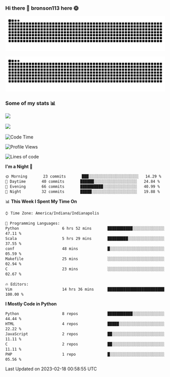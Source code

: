 ### Hi there 👋 bronson113 here 🌞
<div align="center">

![GitHub Snake Light](https://raw.githubusercontent.com/bronson113/bronson113/snake/github-snake.svg#gh-light-mode-only)

![GitHub Snake dark](https://raw.githubusercontent.com/bronson113/bronson113/snake/github-snake-dark.svg#gh-dark-mode-only)

</div>

### Some of my stats 📊
![](https://github-readme-stats-sigma-five.vercel.app/api?username=bronson113&theme=transparent&show_icons=true)

![](https://github-readme-stats-sigma-five.vercel.app/api/top-langs/?username=bronson113&theme=transparent&layout=compact&card_width=445)



<!--START_SECTION:waka-->
![Code Time](http://img.shields.io/badge/Code%20Time-56%20hrs%2025%20mins-blue)

![Profile Views](http://img.shields.io/badge/Profile%20Views-2-blue)

![Lines of code](https://img.shields.io/badge/From%20Hello%20World%20I%27ve%20Written-201%20Thousand%20lines%20of%20code-blue)

**I'm a Night 🦉** 

```text
🌞 Morning       23 commits       ███░░░░░░░░░░░░░░░░░░░░░░   14.29 % 
🌆 Daytime       40 commits       ██████░░░░░░░░░░░░░░░░░░░   24.84 % 
🌃 Evening       66 commits       ██████████░░░░░░░░░░░░░░░   40.99 % 
🌙 Night         32 commits       █████░░░░░░░░░░░░░░░░░░░░   19.88 % 

```


📊 **This Week I Spent My Time On** 

```text
⌚︎ Time Zone: America/Indiana/Indianapolis

💬 Programming Languages: 
Python                   6 hrs 52 mins       ███████████░░░░░░░░░░░░░░   47.11 % 
Scala                    5 hrs 29 mins       █████████░░░░░░░░░░░░░░░░   37.55 % 
conf                     48 mins             █░░░░░░░░░░░░░░░░░░░░░░░░   05.59 % 
Makefile                 25 mins             ░░░░░░░░░░░░░░░░░░░░░░░░░   02.94 % 
C                        23 mins             ░░░░░░░░░░░░░░░░░░░░░░░░░   02.67 % 

🔥 Editors: 
Vim                      14 hrs 36 mins      █████████████████████████   100.00 % 

```

**I Mostly Code in Python** 

```text
Python                   8 repos             ███████████░░░░░░░░░░░░░░   44.44 % 
HTML                     4 repos             █████░░░░░░░░░░░░░░░░░░░░   22.22 % 
JavaScript               2 repos             ██░░░░░░░░░░░░░░░░░░░░░░░   11.11 % 
C                        2 repos             ██░░░░░░░░░░░░░░░░░░░░░░░   11.11 % 
PHP                      1 repo              █░░░░░░░░░░░░░░░░░░░░░░░░   05.56 % 

```



 Last Updated on 2023-02-18 00:58:55 UTC
<!--END_SECTION:waka-->
